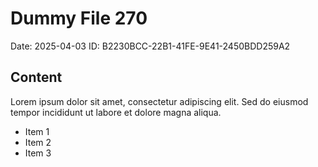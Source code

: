 # Dummy File 270

Date: 2025-04-03
ID: B2230BCC-22B1-41FE-9E41-2450BDD259A2

## Content

Lorem ipsum dolor sit amet, consectetur adipiscing elit.
Sed do eiusmod tempor incididunt ut labore et dolore magna aliqua.

* Item 1
* Item 2
* Item 3
